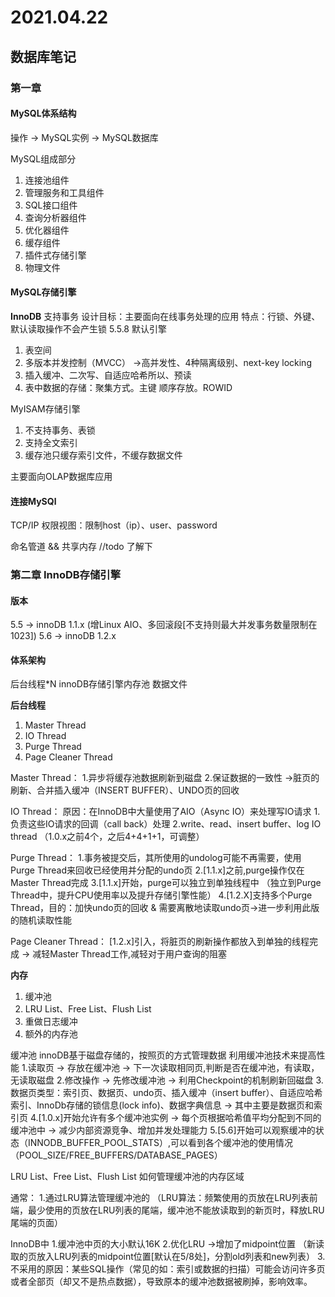 # 2021.04.22
## 数据库笔记

### 第一章
#### MySQL体系结构
操作 -> MySQL实例 -> MySQL数据库

MySQL组成部分
1. 连接池组件
2. 管理服务和工具组件
3. SQL接口组件
4. 查询分析器组件
5. 优化器组件
6. 缓存组件
7. 插件式存储引擎
8. 物理文件

#### MySQL存储引擎
**InnoDB**
支持事务
设计目标：主要面向在线事务处理的应用
特点：行锁、外键、默认读取操作不会产生锁
5.5.8 默认引擎

1. 表空间
2. 多版本并发控制（MVCC） ->高并发性、4种隔离级别、next-key locking
3. 插入缓冲、二次写、自适应哈希所以、预读
4. 表中数据的存储：聚集方式。主键 顺序存放。ROWID


MyISAM存储引擎
1. 不支持事务、表锁
2. 支持全文索引
3. 缓存池只缓存索引文件，不缓存数据文件

主要面向OLAP数据库应用


#### 连接MySQl
TCP/IP
权限视图：限制host（ip）、user、password

命名管道 && 共享内存
//todo 了解下


### 第二章 InnoDB存储引擎
#### 版本
5.5 -> innoDB 1.1.x (增Linux AIO、多回滚段[不支持则最大并发事务数量限制在1023])
5.6 -> innoDB 1.2.x

#### 体系架构
后台线程*N
innoDB存储引擎内存池
数据文件

**后台线程**
1. Master Thread
2. IO Thread
3. Purge Thread
4. Page Cleaner Thread

Master Thread：
1.异步将缓存池数据刷新到磁盘
2.保证数据的一致性 ->脏页的刷新、合并插入缓冲（INSERT BUFFER）、UNDO页的回收

IO Thread：
原因：在InnoDB中大量使用了AIO（Async IO）来处理写IO请求
1.负责这些IO请求的回调（call back）处理
2.write、read、insert buffer、log IO thread
（1.0.x之前4个，之后4+4+1+1，可调整）

Purge Thread：
1.事务被提交后，其所使用的undolog可能不再需要，使用Purge Thread来回收已经使用并分配的undo页
2.[1.1.x]之前,purge操作仅在Master Thread完成
3.[1.1.x]开始，purge可以独立到单独线程中
（独立到Purge Thread中，提升CPU使用率以及提升存储引擎性能）
4.[1.2.X]支持多个Purge Thread，目的：加快undo页的回收 & 需要离散地读取undo页->进一步利用此版的随机读取性能

Page Cleaner Thread：
[1.2.x]引入，将脏页的刷新操作都放入到单独的线程完成 -> 减轻Master Thread工作,减轻对于用户查询的阻塞

**内存**
1. 缓冲池
2. LRU List、Free List、Flush List
3. 重做日志缓冲
4. 额外的内存池

缓冲池
innoDB基于磁盘存储的，按照页的方式管理数据
利用缓冲池技术来提高性能
1.读取页 -> 存放在缓冲池 -> 下一次读取相同页,判断是否在缓冲池，有读取，无读取磁盘
2.修改操作 -> 先修改缓冲池 -> 利用Checkpoint的机制刷新回磁盘
3.数据页类型：索引页、数据页、undo页、插入缓冲（insert buffer）、自适应哈希索引、InnoDb存储的锁信息(lock info)、数据字典信息 -> 其中主要是数据页和索引页
4.[1.0.x]开始允许有多个缓冲池实例 -> 每个页根据哈希值平均分配到不同的缓冲池中 -> 减少内部资源竞争、增加并发处理能力
5.[5.6]开始可以观察缓冲的状态（INNODB_BUFFER_POOL_STATS）,可以看到各个缓冲池的使用情况（POOL_SIZE/FREE_BUFFERS/DATABASE_PAGES）


LRU List、Free List、Flush List
如何管理缓冲池的内存区域

通常：
1.通过LRU算法管理缓冲池的
（LRU算法：频繁使用的页放在LRU列表前端，最少使用的页放在LRU列表的尾端，缓冲池不能放读取到的新页时，释放LRU尾端的页面）

InnoDB中
1.缓冲池中页的大小默认16K
2.优化LRU ->增加了midpoint位置
（新读取的页放入LRU列表的midpoint位置[默认在5/8处]，分割old列表和new列表）
3.不采用的原因：某些SQL操作（常见的如：索引或数据的扫描）可能会访问许多页或者全部页（却又不是热点数据），导致原本的缓冲池数据被刷掉，影响效率。


